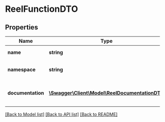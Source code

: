 # ReelFunctionDTO

## Properties
Name | Type | Description | Notes
------------ | ------------- | ------------- | -------------
**name** | **string** | The name of the function | [optional] 
**namespace** | **string** | The domain namespace of the function | [optional] 
**documentation** | [**\Swagger\Client\Model\ReelDocumentationDTO**](ReelDocumentationDTO.md) | The documentation for this function | [optional] 

[[Back to Model list]](../README.md#documentation-for-models) [[Back to API list]](../README.md#documentation-for-api-endpoints) [[Back to README]](../README.md)


